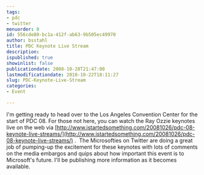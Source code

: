 ```yaml
---
tags:
- pdc
- twitter
menuorder: 0
id: 556cde80-bc1a-412f-ab63-9b505ec49970
author: bsstahl
title: PDC Keynote Live Stream
description: 
ispublished: true
showinlist: false
publicationdate: 2008-10-28T21:47:00
lastmodificationdate: 2010-10-22T18:11:27
slug: PDC-Keynote-Live-Stream
categories:
- Event

---
```

I'm getting ready to head over to the Los Angeles Convention Center for the start of PDC 08. For those not here, you can watch the Ray Ozzie keynotes live on the web via [http://www.istartedsomething.com/20081026/pdc-08-keynote-live-streams/](http://www.istartedsomething.com/20081026/pdc-08-keynote-live-streams/) .  The Microsofties on Twitter are doing a great job of pumping-up the excitement for these keynotes with lots of comments on the media embargos and quips about how important this event is to Microsoft's future. I'll be publishing more information as it becomes available.  
